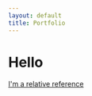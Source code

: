 ```yaml
---
layout: default
title: Portfolio
---
```


Hello
====

[I'm a relative reference](../portfolio/2019-04-03-R-ridge-regression.html)
